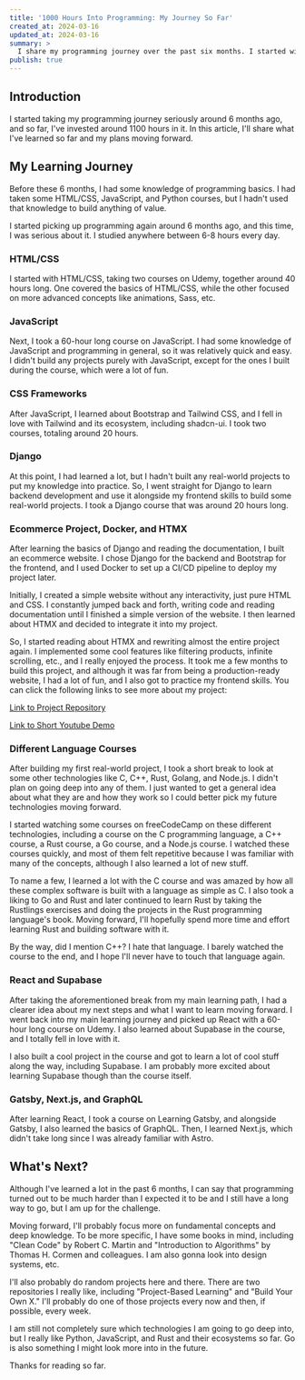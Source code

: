 ```yaml
---
title: '1000 Hours Into Programming: My Journey So Far'
created_at: 2024-03-16
updated_at: 2024-03-16
summary: >
  I share my programming journey over the past six months. I started with HTML/CSS and JavaScript, then moved on to CSS frameworks like Bootstrap and Tailwind CSS. I also learned Django for backend development and built an ecommerce project using Docker and HTMX. After taking a break to explore other languages like C, C++, Rust, and Golang, I returned to my main learning journey and picked up React and Supabase. I also learned Gatsby, Next.js, and GraphQL. Looking ahead, I plan to focus on fundamental concepts and deep knowledge, do random projects, and explore Python, JavaScript, and Rust further. The article provides a detailed account of my learning experience.
publish: true
---
```


## Introduction

I started taking my programming journey seriously around 6 months ago, and so far, I've invested around 1100 hours in it. In this article, I'll share what I've learned so far and my plans moving forward.

## My Learning Journey

Before these 6 months, I had some knowledge of programming basics. I had taken some HTML/CSS, JavaScript, and Python courses, but I hadn't used that knowledge to build anything of value.

I started picking up programming again around 6 months ago, and this time, I was serious about it. I studied anywhere between 6-8 hours every day.

### HTML/CSS

I started with HTML/CSS, taking two courses on Udemy, together around 40 hours long. One covered the basics of HTML/CSS, while the other focused on more advanced concepts like animations, Sass, etc.

### JavaScript

Next, I took a 60-hour long course on JavaScript. I had some knowledge of JavaScript and programming in general, so it was relatively quick and easy. I didn't build any projects purely with JavaScript, except for the ones I built during the course, which were a lot of fun.

### CSS Frameworks

After JavaScript, I learned about Bootstrap and Tailwind CSS, and I fell in love with Tailwind and its ecosystem, including shadcn-ui. I took two courses, totaling around 20 hours.

### Django

At this point, I had learned a lot, but I hadn't built any real-world projects to put my knowledge into practice. So, I went straight for Django to learn backend development and use it alongside my frontend skills to build some real-world projects. I took a Django course that was around 20 hours long.

### Ecommerce Project, Docker, and HTMX

After learning the basics of Django and reading the documentation, I built an ecommerce website. I chose Django for the backend and Bootstrap for the frontend, and I used Docker to set up a CI/CD pipeline to deploy my project later.

Initially, I created a simple website without any interactivity, just pure HTML and CSS. I constantly jumped back and forth, writing code and reading documentation until I finished a simple version of the website. I then learned about HTMX and decided to integrate it into my project.

So, I started reading about HTMX and rewriting almost the entire project again. I implemented some cool features like filtering products, infinite scrolling, etc., and I really enjoyed the process. It took me a few months to build this project, and although it was far from being a production-ready website, I had a lot of fun, and I also got to practice my frontend skills. You can click the following links to see more about my project:

[Link to Project Repository](https://github.com/mostafaei2002/django-ecommerce)

[Link to Short Youtube Demo](https://youtu.be/nAhxrejd-1s)

### Different Language Courses

After building my first real-world project, I took a short break to look at some other technologies like C, C++, Rust, Golang, and Node.js. I didn't plan on going deep into any of them. I just wanted to get a general idea about what they are and how they work so I could better pick my future technologies moving forward.

I started watching some courses on freeCodeCamp on these different technologies, including a course on the C programming language, a C++ course, a Rust course, a Go course, and a Node.js course. I watched these courses quickly, and most of them felt repetitive because I was familiar with many of the concepts, although I also learned a lot of new stuff.

To name a few, I learned a lot with the C course and was amazed by how all these complex software is built with a language as simple as C. I also took a liking to Go and Rust and later continued to learn Rust by taking the Rustlings exercises and doing the projects in the Rust programming language's book. Moving forward, I'll hopefully spend more time and effort learning Rust and building software with it.

By the way, did I mention C++? I hate that language. I barely watched the course to the end, and I hope I'll never have to touch that language again.

### React and Supabase

After taking the aforementioned break from my main learning path, I had a clearer idea about my next steps and what I want to learn moving forward. I went back into my main learning journey and picked up React with a 60-hour long course on Udemy. I also learned about Supabase in the course, and I totally fell in love with it.

I also built a cool project in the course and got to learn a lot of cool stuff along the way, including Supabase. I am probably more excited about learning Supabase though than the course itself.

### Gatsby, Next.js, and GraphQL

After learning React, I took a course on Learning Gatsby, and alongside Gatsby, I also learned the basics of GraphQL. Then, I learned Next.js, which didn't take long since I was already familiar with Astro.

## What's Next?

Although I've learned a lot in the past 6 months, I can say that programming turned out to be much harder than I expected it to be and I still have a long way to go, but I am up for the challenge.

Moving forward, I'll probably focus more on fundamental concepts and deep knowledge. To be more specific, I have some books in mind, including "Clean Code" by Robert C. Martin and "Introduction to Algorithms" by Thomas H. Cormen and colleagues. I am also gonna look into design systems, etc.

I'll also probably do random projects here and there. There are two repositories I really like, including "Project-Based Learning" and "Build Your Own X." I'll probably do one of those projects every now and then, if possible, every week.

I am still not completely sure which technologies I am going to go deep into, but I really like Python, JavaScript, and Rust and their ecosystems so far. Go is also something I might look more into in the future.

Thanks for reading so far.
